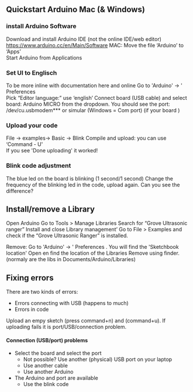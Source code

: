 ## Quickstart Arduino Mac (& Windows)  
### install Arduino Software 
Download and install Arduino IDE (not the online IDE/web editor) https://www.arduino.cc/en/Main/Software 
MAC: Move the file  ‘Arduino’ to ‘Apps’  
Start Arduino from Applications  

### Set UI to Englisch 
To be more inline with documentation here and online 
Go to 'Arduino' → ' Preferences  
Pick “Editor language:” use ‘english’ 
Connect board (USB cable) and select board: Arduino MICRO from the dropdown. You should see the port: /dev/cu.usbmodem*** or simular (Windows = Com port) 
(if your board )

### Upload your code
File → examples→ Basic → Blink 
Compile and upload: you can use  ‘Command - U'  
If you see 'Done uploading' it worked!  

### Blink code adjustment 
The blue led on the board is blinking (1 second/1 second) 
Change the frequency of the blinking led in the code, upload again. Can you see the difference?  

 
## Install/remove a Library  

Open Arduino 
Go to Tools > Manage Libraries 
Search for “Grove Ultrasonic ranger” 
Install and close Library management’ 
Go to File > Examples and check if the “Grove Ultrasonic Ranger” is installed. 

Remove: Go to 'Arduino' → ' Preferences . You will find the 'Sketchbook location' Open en find the location of the Libraries
Remove using finder. (normaly are the libs in Documents/Arduino/Libraries)

## Fixing errors
There are two kinds of errors:
- Errors connecting with USB (happens to much)
- Errors in code

Upload an empy sketch (press command+n) and (command+u). If uploading fails it is port/USB/connection problem.

#### Connection (USB/port) problems
- Select the board and select the port
    -  Not possible? Use another (physical) USB port on your laptop
    - Use another cable
    - Use another Arduino
- The Arduino and port are available
    - Use the blink code
    
